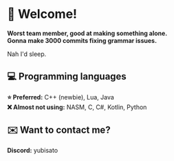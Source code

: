 # 🌟 Welcome!
  
**Worst team member, good at making something alone.  
Gonna make 3000 commits fixing grammar issues.**  

Nah I'd sleep.
  
## 💻 Programming languages
**⭐ Preferred:** C++ (newbie), Lua, Java  
**❌ Almost not using:** NASM, C, C#, Kotlin, Python

## ✉️ Want to contact me?
**Discord:** yubisato
